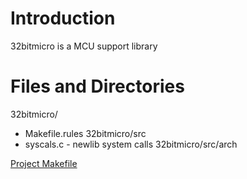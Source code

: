 # Introduction #

32bitmicro is a MCU support library


# Files and Directories #

32bitmicro/
  * Makefile.rules
32bitmicro/src
  * syscals.c - newlib system calls
32bitmicro/src/arch


[Project Makefile](Makefile.md)
